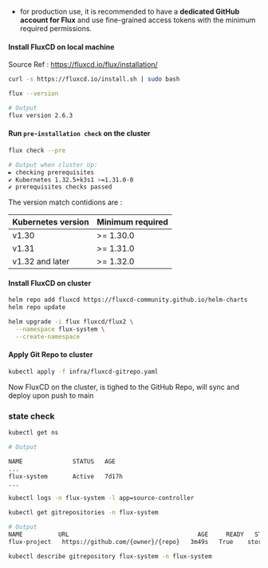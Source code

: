 - for production use, it is recommended to have a **dedicated GitHub account for Flux** and use fine-grained access tokens with the minimum required permissions.

#### Install FluxCD on local machine

Source Ref : https://fluxcd.io/flux/installation/

```bash
curl -s https://fluxcd.io/install.sh | sudo bash

flux --version

# Output
flux version 2.6.3
```

#### Run `pre-installation check` on the cluster

```bash
flux check --pre

# Output when cluster Up:
► checking prerequisites
✔ Kubernetes 1.32.5+k3s1 >=1.31.0-0
✔ prerequisites checks passed
```
The version match contidions are :

|Kubernetes version	| Minimum required|
|-------------------|-----------------|
|v1.30	            | >= 1.30.0       |
|v1.31	            | >= 1.31.0       |
|v1.32 and later	  | >= 1.32.0       |



#### Install FluxCD on cluster

```bash
helm repo add fluxcd https://fluxcd-community.github.io/helm-charts
helm repo update

helm upgrade -i flux fluxcd/flux2 \
  --namespace flux-system \
  --create-namespace
```


#### Apply Git Repo to cluster

```bash
kubectl apply -f infra/fluxcd-gitrepo.yaml
```

Now FluxCD on the cluster, is tighed to the GitHub Repo, will sync and deploy upon push to main

### state check


```bash
kubectl get ns

# Output

NAME              STATUS   AGE
...
flux-system       Active   7d17h
...
```

```bash
kubectl logs -n flux-system -l app=source-controller
```

```bash
kubectl get gitrepositories -n flux-system

# Output
NAME          URL                                    AGE     READY   STATUS
flux-project   https://github.com/{owner}/{repo}   3m49s   True    stored artifact for revision 'main@sha1:e6ff3d65a41cc0e7b0a9f264878154e5a271df9b'
```

```bash
kubectl describe gitrepository flux-system -n flux-system
```
